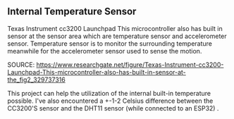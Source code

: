 Internal Temperature Sensor
---------------------------------

Texas Instrument cc3200 Launchpad This microcontroller also has built in sensor at the sensor area which are temperature sensor and accelerometer sensor. Temperature sensor is to monitor the surrounding temperature meanwhile for the accelerometer sensor used to sense the motion.

SOURCE: https://www.researchgate.net/figure/Texas-Instrument-cc3200-Launchpad-This-microcontroller-also-has-built-in-sensor-at-the_fig2_329737316

This project can help the utilization of the internal built-in temperature possible. I've also encountered a +-1-2 Celsius difference between the CC3200'S sensor and the DHT11 sensor (while connected to an ESP32) .


